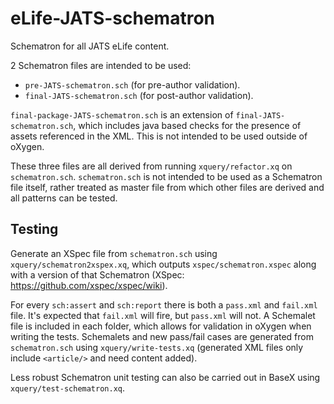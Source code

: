 # eLife-JATS-schematron
Schematron for all JATS eLife content.

2 Schematron files are intended to be used:
- `pre-JATS-schematron.sch` (for pre-author validation).
- `final-JATS-schematron.sch` (for post-author validation).

`final-package-JATS-schematron.sch` is an extension of `final-JATS-schematron.sch`, which includes java based checks for the presence of assets referenced in the XML. This is not intended to be used outside of oXygen.

These three files are all derived from running `xquery/refactor.xq` on `schematron.sch`. `schematron.sch` is not intended to be used as a Schematron file itself, rather treated as master file from which other files are derived and all patterns can be tested.

## Testing
Generate an XSpec file from `schematron.sch` using `xquery/schematron2xspex.xq`, which outputs `xspec/schematron.xspec` along with a version of that Schematron (XSpec: https://github.com/xspec/xspec/wiki).

For every `sch:assert` and `sch:report` there is both a `pass.xml` and `fail.xml` file. It's expected that `fail.xml` will fire, but `pass.xml` will not. A Schemalet file is included in each folder, which allows for validation in oXygen when writing the tests. Schemalets and new pass/fail cases are generated from `schematron.sch` using `xquery/write-tests.xq` (generated XML files only include `<article/>` and need content added).

Less robust Schematron unit testing can also be carried out in BaseX using `xquery/test-schematron.xq`.
